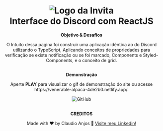 <h1 align="center">
    <img alt="Logo da Invita" src="https://chapeudebruxorpg.files.wordpress.com/2018/10/discord-logo.gif" />
    <br>
    Interface do Discord com ReactJS
</h1>

<div align="center">
 <strong>Objetivo & Desafios</strong>
 
<div align="center">   
<p>O Intuito dessa pagina foi construir uma aplicação idêntica ao do Discord utilizando o TypeScript, Aplicando conceitos de propriedades para verificação se existe notificação ou se foi marcado, Components e Styled-Components, e o conceito de grid.</p> 
</div>


 ##
 
 <strong>Demonstração</strong> 
 <p>Aperte <strong>PLAY</strong> para visualizar o gif de demonstração do site ou acesse https://venerable-alpaca-4de2b0.netlify.app/.

<p align="center">
   <img alt="GitHub" src="https://media1.giphy.com/media/zvRbS3rcPMdBNfLw0W/giphy.gif?cid=790b7611784f300c939dc3c1b4128d16e0a41ea86dfbe7be&rid=giphy.gif&ct=g">
</p>
 
 ##
 
 <strong>CREDITOS</strong>
 
 Made with ♥ by Claudio Anjos :wave: [Visite meu Linkedin!](https://www.linkedin.com/in/claudioanjoss/)
 
 </div>